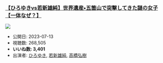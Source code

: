 ### [【ひろゆきvs若新雄純】世界遺産•五箇山で突撃してきた謎の女子【一体なぜ？】](https://www.youtube.com/watch?v=5E7l-hdwWXs)
[![](https://img.youtube.com/vi/5E7l-hdwWXs/sddefault.jpg)](https://www.youtube.com/watch?v=5E7l-hdwWXs)
-   公開日: 2023-07-13
-   視聴数: 268,505
-   **いいね数: 3,401**
-   出演者: [ひろゆき](/rehacq_fan/people/ひろゆき "wikilink"), [若新雄純](/rehacq_fan/people/若新雄純 "wikilink"), [高橋弘樹](/rehacq_fan/people/高橋弘樹 "wikilink")
